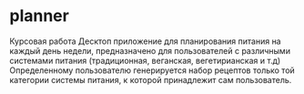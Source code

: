 # planner
Курсовая работа
Десктоп приложение для планирования питания на каждый день недели, предназначено для пользователей с различными системами питания (традиционная, веганская, вегетирианская и т.д)
Определенному пользователю генерируется набор рецептов только той категории системы питания, к которой принадлежит сам пользователь.
